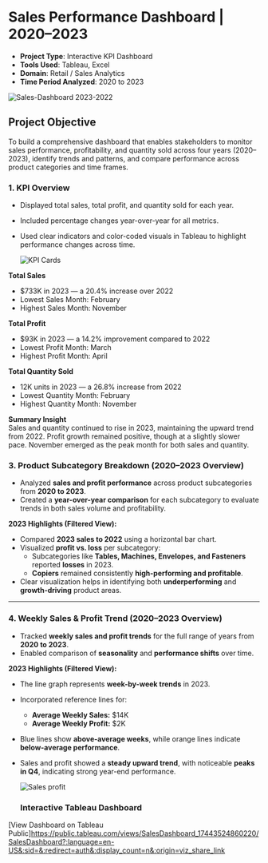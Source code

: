 # Sales Performance Dashboard | 2020–2023

- **Project Type**: Interactive KPI Dashboard  
- **Tools Used**: Tableau, Excel  
- **Domain**: Retail / Sales Analytics  
- **Time Period Analyzed**: 2020 to 2023
  
![Sales-Dashboard 2023-2022](https://github.com/user-attachments/assets/45bde4db-7f4c-4250-99db-37fff272dd51)


## Project Objective

To build a comprehensive dashboard that enables stakeholders to monitor sales performance, profitability, and quantity sold across four years (2020–2023), identify trends and patterns, and compare performance across product categories and time frames.

### 1. KPI Overview

- Displayed total sales, total profit, and quantity sold for each year.
- Included percentage changes year-over-year for all metrics.
- Used clear indicators and color-coded visuals in Tableau to highlight performance changes across time.

  ![KPI Cards](https://github.com/user-attachments/assets/84c332ba-888e-42b8-8b1f-9f59a37bf6f1)


**Total Sales**  
- $733K in 2023 — a 20.4% increase over 2022  
- Lowest Sales Month: February  
- Highest Sales Month: November  

**Total Profit**  
- $93K in 2023 — a 14.2% improvement compared to 2022  
- Lowest Profit Month: March  
- Highest Profit Month: April  

**Total Quantity Sold**  
- 12K units in 2023 — a 26.8% increase from 2022  
- Lowest Quantity Month: February  
- Highest Quantity Month: November  

**Summary Insight**  
Sales and quantity continued to rise in 2023, maintaining the upward trend from 2022. Profit growth remained positive, though at a slightly slower pace. November emerged as the peak month for both sales and quantity.

### 3. Product Subcategory Breakdown (2020–2023 Overview)

- Analyzed **sales and profit performance** across product subcategories from **2020 to 2023**.
- Created a **year-over-year comparison** for each subcategory to evaluate trends in both sales volume and profitability.

**2023 Highlights (Filtered View):**

- Compared **2023 sales to 2022** using a horizontal bar chart.
- Visualized **profit vs. loss** per subcategory:
  - Subcategories like **Tables, Machines, Envelopes, and Fasteners** reported **losses** in 2023.
  - **Copiers** remained consistently **high-performing and profitable**.
- Clear visualization helps in identifying both **underperforming** and **growth-driving** product areas.

---

### 4. Weekly Sales & Profit Trend (2020–2023 Overview)

- Tracked **weekly sales and profit trends** for the full range of years from **2020 to 2023**.
- Enabled comparison of **seasonality** and **performance shifts** over time.

**2023 Highlights (Filtered View):**

- The line graph represents **week-by-week trends** in 2023.
- Incorporated reference lines for:
  - **Average Weekly Sales:** $14K  
  - **Average Weekly Profit:** $2K
- Blue lines show **above-average weeks**, while orange lines indicate **below-average performance**.
- Sales and profit showed a **steady upward trend**, with noticeable **peaks in Q4**, indicating strong year-end performance.

  ![Sales   profit ](https://github.com/user-attachments/assets/fe94427c-5147-4f23-83c5-d6cc6c9f22c1)

  ###  Interactive Tableau Dashboard  
[View Dashboard on Tableau Public]https://public.tableau.com/views/SalesDashboard_17443524860220/SalesDashboard?:language=en-US&:sid=&:redirect=auth&:display_count=n&:origin=viz_share_link

